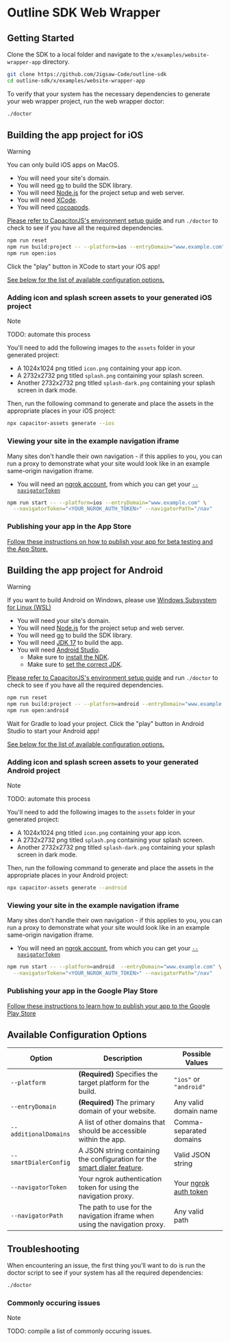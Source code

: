 # Outline SDK Web Wrapper

## Getting Started

Clone the SDK to a local folder and navigate to the `x/examples/website-wrapper-app` directory.

```sh
git clone https://github.com/Jigsaw-Code/outline-sdk
cd outline-sdk/x/examples/website-wrapper-app
```

To verify that your system has the necessary dependencies to generate your web wrapper project, run the web wrapper doctor:

```sh
./doctor
```

## Building the app project for **iOS**

> [!WARNING]
> You can only build iOS apps on MacOS.

* You will need your site's domain.
* You will need [go](https://golang.org/) to build the SDK library.
* You will need [Node.js](https://nodejs.org/en/) for the project setup and web server.
* You will need [XCode](https://developer.apple.com/xcode/). 
* You will need [cocoapods](https://cocoapods.org/). 

[Please refer to CapacitorJS's environment setup guide](https://capacitorjs.com/docs/getting-started/environment-setup#ios-requirements) and run `./doctor` to check to see if you have all the required dependencies.

```sh
npm run reset
npm run build:project -- --platform=ios --entryDomain="www.example.com"
npm run open:ios
```

Click the "play" button in XCode to start your iOS app!

[See below for the list of available configuration options.](#available-configuration-options)

### Adding icon and splash screen assets to your generated iOS project

> [!NOTE]
> TODO: automate this process

You'll need to add the following images to the `assets` folder in your generated project:

- A 1024x1024 png titled `icon.png` containing your app icon.
- A 2732x2732 png titled `splash.png` containing your splash screen.
- Another 2732x2732 png titled `splash-dark.png` containing your splash screen in dark mode.

Then, run the following command to generate and place the assets in the appropriate places in your iOS project:

```sh
npx capacitor-assets generate --ios
```

### Viewing your site in the example navigation iframe

Many sites don't handle their own navigation - if this applies to you, you can run a proxy to demonstrate what your site would look like in an example same-origin navigation iframe.

* You will need an [ngrok account](https://ngrok.com/), from which you can get your [`--navigatorToken`](https://dashboard.ngrok.com/get-started/your-authtoken)

```sh
npm run start -- --platform=ios --entryDomain="www.example.com" \
  --navigatorToken="<YOUR_NGROK_AUTH_TOKEN>" --navigatorPath="/nav"
```

### Publishing your app in the App Store

[Follow these instructions on how to publish your app for beta testing and the App Store.](https://developer.apple.com/documentation/xcode/distributing-your-app-for-beta-testing-and-releases)

## Building the app project for **Android**

> [!WARNING]
> If you want to build Android on Windows, please use [Windows Subsystem for Linux (WSL)](https://learn.microsoft.com/en-us/windows/wsl/install)

* You will need your site's domain.
* You will need [Node.js](https://nodejs.org/en/) for the project setup and web server.
* You will need [go](https://golang.org/) to build the SDK library.
* You will need [JDK 17](https://stackoverflow.com/a/70649641) to build the app.
* You will need [Android Studio](https://developer.android.com/studio/).
  * Make sure to [install the NDK](https://developer.android.com/studio/projects/install-ndk#default-version).
  * Make sure to [set the correct JDK](https://stackoverflow.com/a/30631386).

[Please refer to CapacitorJS's environment setup guide](https://capacitorjs.com/docs/getting-started/environment-setup#android-requirements) and run `./doctor` to check to see if you have all the required dependencies.

```sh
npm run reset
npm run build:project -- --platform=android --entryDomain="www.example.com"
npm run open:android
```

Wait for Gradle to load your project. Click the "play" button in Android Studio to start your Android app!

[See below for the list of available configuration options.](#available-configuration-options)

### Adding icon and splash screen assets to your generated Android project

> [!NOTE]
> TODO: automate this process

You'll need to add the following images to the `assets` folder in your generated project:

- A 1024x1024 png titled `icon.png` containing your app icon.
- A 2732x2732 png titled `splash.png` containing your splash screen.
- Another 2732x2732 png titled `splash-dark.png` containing your splash screen in dark mode.

Then, run the following command to generate and place the assets in the appropriate places in your Android project:

```sh
npx capacitor-assets generate --android
```

### Viewing your site in the example navigation iframe

Many sites don't handle their own navigation - if this applies to you, you can run a proxy to demonstrate what your site would look like in an example same-origin navigation iframe.

* You will need an [ngrok account](https://ngrok.com/), from which you can get your [`--navigatorToken`](https://dashboard.ngrok.com/get-started/your-authtoken)

```sh
npm run start -- --platform=android  --entryDomain="www.example.com" \
  --navigatorToken="<YOUR_NGROK_AUTH_TOKEN>" --navigatorPath="/nav"
```

### Publishing your app in the Google Play Store

[Follow these instructions to learn how to publish your app to the Google Play Store](https://developer.android.com/studio/publish)

## Available Configuration Options

| Option              | Description                                                                     | Possible Values          |
| ------------------- | ------------------------------------------------------------------------------- | ------------------------ |
| `--platform`        | **(Required)** Specifies the target platform for the build.                                    | `"ios"` or `"android"`   |
| `--entryDomain`     | **(Required)** The primary domain of your website.                                             | Any valid domain name    |
| `--additionalDomains` | A list of other domains that should be accessible within the app.               | Comma-separated domains |
| `--smartDialerConfig` | A JSON string containing the configuration for the [smart dialer feature](../../smart#yaml-config-for-the-smart-dialer).       | Valid JSON string       |
| `--navigatorToken`  | Your ngrok authentication token for using the navigation proxy.                 | Your [ngrok auth token](https://dashboard.ngrok.com/get-started/your-authtoken)    |
| `--navigatorPath`   | The path to use for the navigation iframe when using the navigation proxy. | Any valid path           |

## Troubleshooting

When encountering an issue, the first thing you'll want to do is run the doctor script to see if your system has all the required dependencies:

```sh
./doctor
```

### Commonly occuring issues

> [!NOTE]
> TODO: compile a list of commonly occuring issues.